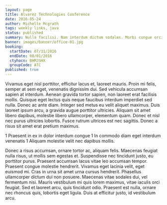 ```yaml
---
layout: page
title: Alvarez Technologies Conference
date: 2016-05-24
author: Michelle Mcgrath
tags: weekly links, java
status: published
summary: Nulla facilisi. Nam interdum dictum sodales. Morbi congue orci dui.
banner: images/banner/office-01.jpg
booking:
  startDate: 07/31/2016
  endDate: 08/01/2016
  ctyhocn: BHMJSHX
  groupCode: ATC
published: true
---
```

Vivamus eget nisl porttitor, efficitur lacus et, laoreet mauris. Proin mi felis, semper at sem eget, venenatis dignissim dui. Sed vehicula accumsan sapien at interdum. Aenean gravida tortor sapien, non laoreet erat facilisis mollis. Quisque eget lectus quis neque faucibus interdum imperdiet sed nulla. Donec ac ante diam. Integer sed metus eu velit aliquet maximus. Duis laoreet ipsum arcu, a gravida augue porttitor ultricies. Aliquam sit amet libero dapibus, molestie libero ullamcorper, elementum quam. Donec et nisl nec purus ultricies lobortis. Fusce rutrum ultrices est nec sagittis. Donec a risus sit amet erat pretium maximus.

1 Praesent in ex in dolor interdum congue
1 In commodo diam eget interdum venenatis
1 Aliquam molestie velit nec dapibus mollis.

Donec a risus accumsan, ornare tortor ac, aliquam felis. Maecenas feugiat nulla risus, ut mollis sem egestas et. Suspendisse nec tincidunt justo, eu porttitor purus. Praesent accumsan lacus vitae leo accumsan tempor. Praesent congue molestie hendrerit. Vivamus eget lacinia velit, eget euismod mi. Cras in urna sit amet urna cursus hendrerit. Phasellus ullamcorper dictum dui non posuere. Maecenas vitae sodales dui, vel fermentum nisi. Mauris vestibulum mi quis lorem maximus, vitae iaculis orci feugiat. Sed et laoreet arcu, quis tincidunt odio. Praesent est nulla, ornare nec rhoncus quis, lobortis eget ligula. Duis at efficitur justo, id vestibulum arcu.
